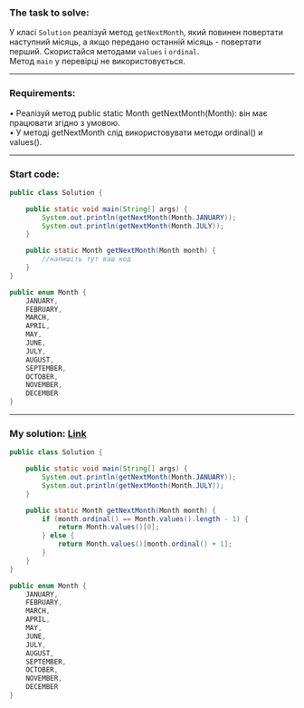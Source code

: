 ### **The task to solve:**  

У класі `Solution` реалізуй метод `getNextMonth`, який повинен повертати наступний місяць, а якщо передано останній місяць - повертати перший. Скористайся методами `values` і `ordinal`.  
Метод `main` у перевірці не використовується.

---

### **Requirements:**  

• Реалізуй метод public static Month getNextMonth(Month): він має працювати згідно з умовою.  
• У методі getNextMonth слід використовувати методи ordinal() и values().

---

### **Start code:**  

```java
public class Solution {

    public static void main(String[] args) {
        System.out.println(getNextMonth(Month.JANUARY));
        System.out.println(getNextMonth(Month.JULY));
    }                      

    public static Month getNextMonth(Month month) {
        //напишіть тут ваш код
    }
}
```

```java
public enum Month {
    JANUARY,
    FEBRUARY,
    MARCH,
    APRIL,
    MAY,
    JUNE,
    JULY,
    AUGUST,
    SEPTEMBER,
    OCTOBER,
    NOVEMBER,
    DECEMBER
}
```

---

### **My solution: [Link](./src/)**  

```java
public class Solution {

    public static void main(String[] args) {
        System.out.println(getNextMonth(Month.JANUARY));
        System.out.println(getNextMonth(Month.JULY));
    }                      

    public static Month getNextMonth(Month month) {
        if (month.ordinal() == Month.values().length - 1) {
            return Month.values()[0];
        } else {
            return Month.values()[month.ordinal() + 1];
        }
    }
}
```

```java
public enum Month {
    JANUARY,
    FEBRUARY,
    MARCH,
    APRIL,
    MAY,
    JUNE,
    JULY,
    AUGUST,
    SEPTEMBER,
    OCTOBER,
    NOVEMBER,
    DECEMBER
}
```
